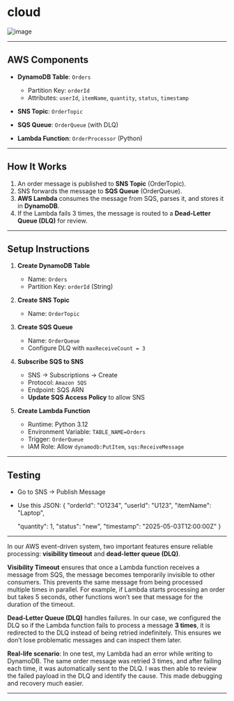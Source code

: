 # cloud


![image](https://github.com/user-attachments/assets/91ada72a-f1ca-4169-8f42-ed58e6e0e858)



---

## AWS Components

- **DynamoDB Table**: `Orders`
  - Partition Key: `orderId`
  - Attributes: `userId`, `itemName`, `quantity`, `status`, `timestamp`
  
- **SNS Topic**: `OrderTopic`
- **SQS Queue**: `OrderQueue` (with DLQ)
- **Lambda Function**: `OrderProcessor` (Python)

---

  ## How It Works

1. An order message is published to **SNS Topic** (OrderTopic).
2. SNS forwards the message to **SQS Queue** (OrderQueue).
3. **AWS Lambda** consumes the message from SQS, parses it, and stores it in **DynamoDB**.
4. If the Lambda fails 3 times, the message is routed to a **Dead-Letter Queue (DLQ)** for review.

---

##  Setup Instructions

1. **Create DynamoDB Table**
   - Name: `Orders`
   - Partition Key: `orderId` (String)

2. **Create SNS Topic**
   - Name: `OrderTopic`

3. **Create SQS Queue**
   - Name: `OrderQueue`
   - Configure DLQ with `maxReceiveCount = 3`

4. **Subscribe SQS to SNS**
   - SNS → Subscriptions → Create
   - Protocol: `Amazon SQS`
   - Endpoint: SQS ARN
   - **Update SQS Access Policy** to allow SNS

5. **Create Lambda Function**
   - Runtime: Python 3.12
   - Environment Variable: `TABLE_NAME=Orders`
   - Trigger: `OrderQueue`
   - IAM Role: Allow `dynamodb:PutItem`, `sqs:ReceiveMessage`

---

## Testing

- Go to SNS → Publish Message
- Use this JSON:
{
  "orderId": "O1234",
  "userId": "U123",
  "itemName": "Laptop",

  
  "quantity": 1,
  "status": "new",
  "timestamp": "2025-05-03T12:00:00Z"
}

---

In our AWS event-driven system, two important features ensure reliable processing: **visibility timeout** and **dead-letter queue (DLQ)**.

**Visibility Timeout** ensures that once a Lambda function receives a message from SQS, the message becomes temporarily invisible to other consumers. This prevents the same message from being processed multiple times in parallel. For example, if Lambda starts processing an order but takes 5 seconds, other functions won’t see that message for the duration of the timeout.

**Dead-Letter Queue (DLQ)** handles failures. In our case, we configured the DLQ so if the Lambda function fails to process a message **3 times**, it is redirected to the DLQ instead of being retried indefinitely. This ensures we don’t lose problematic messages and can inspect them later.

**Real-life scenario**: In one test, my Lambda had an error while writing to DynamoDB. The same order message was retried 3 times, and after failing each time, it was automatically sent to the DLQ. I was then able to review the failed payload in the DLQ and identify the cause. This made debugging and recovery much easier.

---
